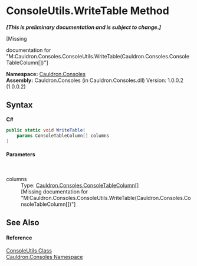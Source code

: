 # ConsoleUtils.WriteTable Method 
 _**\[This is preliminary documentation and is subject to change.\]**_

\[Missing <summary> documentation for "M:Cauldron.Consoles.ConsoleUtils.WriteTable(Cauldron.Consoles.ConsoleTableColumn[])"\]

**Namespace:**&nbsp;<a href="N_Cauldron_Consoles">Cauldron.Consoles</a><br />**Assembly:**&nbsp;Cauldron.Consoles (in Cauldron.Consoles.dll) Version: 1.0.0.2 (1.0.0.2)

## Syntax

**C#**<br />
``` C#
public static void WriteTable(
	params ConsoleTableColumn[] columns
)
```


#### Parameters
&nbsp;<dl><dt>columns</dt><dd>Type: <a href="T_Cauldron_Consoles_ConsoleTableColumn">Cauldron.Consoles.ConsoleTableColumn</a>[]<br />\[Missing <param name="columns"/> documentation for "M:Cauldron.Consoles.ConsoleUtils.WriteTable(Cauldron.Consoles.ConsoleTableColumn[])"\]</dd></dl>

## See Also


#### Reference
<a href="T_Cauldron_Consoles_ConsoleUtils">ConsoleUtils Class</a><br /><a href="N_Cauldron_Consoles">Cauldron.Consoles Namespace</a><br />